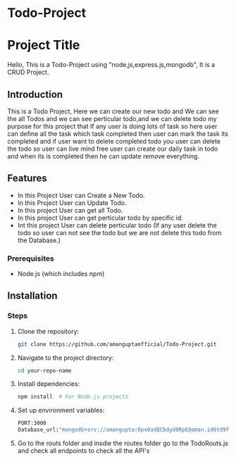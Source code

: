 # Todo-Project

# Project Title

Hello, This is a Todo-Project using "node,js,express.js,mongodb", It is a CRUD Project.

## Introduction

This is a Todo Project, Here we can create our new todo and We can see the all Todos and we can see perticular todo,and we can delete todo my purpose for this project that If any user is doing lots of task so here user can define all the task which task completed then user can mark the task its completed and if user want to delete completed todo you user can delete the todo so user can live mind free user can create our daily task in todo and when its is completed then he can update remove everything.

## Features

- In this Project User can Create a New Todo.
- In this Project User can Update Todo.
- In this project User can get all Todo.
- In this project User can get perticular todo by specific id.
- Int this project User can delete perticular todo (If any user delete the todo so user can not see the todo but we are not delete this todo from the Database.)

### Prerequisites

- Node.js (which includes npm)

## Installation

### Steps

1. Clone the repository:
   ```sh
   git clone https://github.com/amanguptaofficial/Todo-Project.git
   ```
2. Navigate to the project directory:
   ```sh
   cd your-repo-name
   ```
3. Install dependencies:
   ```sh
   npm install  # For Node.js projects
   
4. Set up environment variables:
   ```sh
   PORT:3000
   Database_url:"mongodb+srv://amangupta:Opx0adQCbdyU0RpE@aman.id6td9f.mongodb.net/projectOne"

5. Go to the routs folder and insdie the routes folder go to the TodoRouts.js and  check all endpoints to check all the API's 

 


